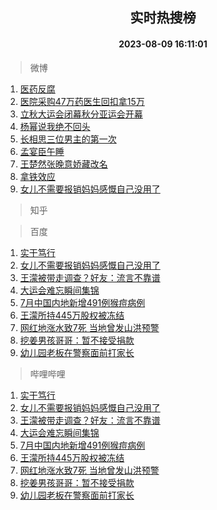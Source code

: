 <div align="center"><h2>实时热搜榜</h2><h4>2023-08-09 16:11:01</h4></div>

> 微博  

1. [医药反腐](https://s.weibo.com/weibo?q=%E5%8C%BB%E8%8D%AF%E5%8F%8D%E8%85%90&t=31&band_rank=1&Refer=top)<br />
2. [医院采购47万药医生回扣拿15万](https://s.weibo.com/weibo?q=%23%E5%8C%BB%E9%99%A2%E9%87%87%E8%B4%AD47%E4%B8%87%E8%8D%AF%E5%8C%BB%E7%94%9F%E5%9B%9E%E6%89%A3%E6%8B%BF15%E4%B8%87%23&t=31&band_rank=2&Refer=top)<br />
3. [立秋大运会闭幕秋分亚运会开幕](https://s.weibo.com/weibo?q=%23%E7%AB%8B%E7%A7%8B%E5%A4%A7%E8%BF%90%E4%BC%9A%E9%97%AD%E5%B9%95%E7%A7%8B%E5%88%86%E4%BA%9A%E8%BF%90%E4%BC%9A%E5%BC%80%E5%B9%95%23&t=31&band_rank=3&Refer=top)<br />
4. [杨幂说我绝不回头](https://s.weibo.com/weibo?q=%23%E6%9D%A8%E5%B9%82%E8%AF%B4%E6%88%91%E7%BB%9D%E4%B8%8D%E5%9B%9E%E5%A4%B4%23&t=31&band_rank=4&Refer=top)<br />
5. [长相思三位男主的第一次](https://s.weibo.com/weibo?q=%23%E9%95%BF%E7%9B%B8%E6%80%9D%E4%B8%89%E4%BD%8D%E7%94%B7%E4%B8%BB%E7%9A%84%E7%AC%AC%E4%B8%80%E6%AC%A1%23&t=31&band_rank=5&Refer=top)<br />
6. [孟宴臣午睡](https://s.weibo.com/weibo?q=%E5%AD%9F%E5%AE%B4%E8%87%A3%E5%8D%88%E7%9D%A1&t=31&band_rank=6&Refer=top)<br />
7. [王楚然张晚意娇藏改名](https://s.weibo.com/weibo?q=%23%E7%8E%8B%E6%A5%9A%E7%84%B6%E5%BC%A0%E6%99%9A%E6%84%8F%E5%A8%87%E8%97%8F%E6%94%B9%E5%90%8D%23&t=31&band_rank=7&Refer=top)<br />
8. [拿铁效应](https://s.weibo.com/weibo?q=%E6%8B%BF%E9%93%81%E6%95%88%E5%BA%94&t=31&band_rank=8&Refer=top)<br />
9. [女儿不需要报销妈妈感慨自己没用了](https://s.weibo.com/weibo?q=%23%E5%A5%B3%E5%84%BF%E4%B8%8D%E9%9C%80%E8%A6%81%E6%8A%A5%E9%94%80%E5%A6%88%E5%A6%88%E6%84%9F%E6%85%A8%E8%87%AA%E5%B7%B1%E6%B2%A1%E7%94%A8%E4%BA%86%23&t=31&band_rank=9&Refer=top)<br />

> 知乎  


> 百度  

1. [实干笃行](https://www.baidu.com/s?wd=%E5%AE%9E%E5%B9%B2%E7%AC%83%E8%A1%8C&sa=fyb_news&rsv_dl=fyb_news)<br />
2. [女儿不需要报销妈妈感慨自己没用了](https://www.baidu.com/s?wd=%E5%A5%B3%E5%84%BF%E4%B8%8D%E9%9C%80%E8%A6%81%E6%8A%A5%E9%94%80%E5%A6%88%E5%A6%88%E6%84%9F%E6%85%A8%E8%87%AA%E5%B7%B1%E6%B2%A1%E7%94%A8%E4%BA%86&sa=fyb_news&rsv_dl=fyb_news)<br />
3. [王濛被带走调查？好友：流言不靠谱](https://www.baidu.com/s?wd=%E7%8E%8B%E6%BF%9B%E8%A2%AB%E5%B8%A6%E8%B5%B0%E8%B0%83%E6%9F%A5%EF%BC%9F%E5%A5%BD%E5%8F%8B%EF%BC%9A%E6%B5%81%E8%A8%80%E4%B8%8D%E9%9D%A0%E8%B0%B1&sa=fyb_news&rsv_dl=fyb_news)<br />
4. [大运会难忘瞬间集锦](https://www.baidu.com/s?wd=%E5%A4%A7%E8%BF%90%E4%BC%9A%E9%9A%BE%E5%BF%98%E7%9E%AC%E9%97%B4%E9%9B%86%E9%94%A6&sa=fyb_news&rsv_dl=fyb_news)<br />
5. [7月中国内地新增491例猴痘病例](https://www.baidu.com/s?wd=7%E6%9C%88%E4%B8%AD%E5%9B%BD%E5%86%85%E5%9C%B0%E6%96%B0%E5%A2%9E491%E4%BE%8B%E7%8C%B4%E7%97%98%E7%97%85%E4%BE%8B&sa=fyb_news&rsv_dl=fyb_news)<br />
6. [王濛所持445万股权被冻结](https://www.baidu.com/s?wd=%E7%8E%8B%E6%BF%9B%E6%89%80%E6%8C%81445%E4%B8%87%E8%82%A1%E6%9D%83%E8%A2%AB%E5%86%BB%E7%BB%93&sa=fyb_news&rsv_dl=fyb_news)<br />
7. [网红地涨水致7死 当地曾发山洪预警](https://www.baidu.com/s?wd=%E7%BD%91%E7%BA%A2%E5%9C%B0%E6%B6%A8%E6%B0%B4%E8%87%B47%E6%AD%BB+%E5%BD%93%E5%9C%B0%E6%9B%BE%E5%8F%91%E5%B1%B1%E6%B4%AA%E9%A2%84%E8%AD%A6&sa=fyb_news&rsv_dl=fyb_news)<br />
8. [挖姜男孩哥哥：暂不接受捐款](https://www.baidu.com/s?wd=%E6%8C%96%E5%A7%9C%E7%94%B7%E5%AD%A9%E5%93%A5%E5%93%A5%EF%BC%9A%E6%9A%82%E4%B8%8D%E6%8E%A5%E5%8F%97%E6%8D%90%E6%AC%BE&sa=fyb_news&rsv_dl=fyb_news)<br />
9. [幼儿园老板在警察面前打家长](https://www.baidu.com/s?wd=%E5%B9%BC%E5%84%BF%E5%9B%AD%E8%80%81%E6%9D%BF%E5%9C%A8%E8%AD%A6%E5%AF%9F%E9%9D%A2%E5%89%8D%E6%89%93%E5%AE%B6%E9%95%BF&sa=fyb_news&rsv_dl=fyb_news)<br />

> 哔哩哔哩  

1. [实干笃行](https://www.baidu.com/s?wd=%E5%AE%9E%E5%B9%B2%E7%AC%83%E8%A1%8C&sa=fyb_news&rsv_dl=fyb_news)<br />
2. [女儿不需要报销妈妈感慨自己没用了](https://www.baidu.com/s?wd=%E5%A5%B3%E5%84%BF%E4%B8%8D%E9%9C%80%E8%A6%81%E6%8A%A5%E9%94%80%E5%A6%88%E5%A6%88%E6%84%9F%E6%85%A8%E8%87%AA%E5%B7%B1%E6%B2%A1%E7%94%A8%E4%BA%86&sa=fyb_news&rsv_dl=fyb_news)<br />
3. [王濛被带走调查？好友：流言不靠谱](https://www.baidu.com/s?wd=%E7%8E%8B%E6%BF%9B%E8%A2%AB%E5%B8%A6%E8%B5%B0%E8%B0%83%E6%9F%A5%EF%BC%9F%E5%A5%BD%E5%8F%8B%EF%BC%9A%E6%B5%81%E8%A8%80%E4%B8%8D%E9%9D%A0%E8%B0%B1&sa=fyb_news&rsv_dl=fyb_news)<br />
4. [大运会难忘瞬间集锦](https://www.baidu.com/s?wd=%E5%A4%A7%E8%BF%90%E4%BC%9A%E9%9A%BE%E5%BF%98%E7%9E%AC%E9%97%B4%E9%9B%86%E9%94%A6&sa=fyb_news&rsv_dl=fyb_news)<br />
5. [7月中国内地新增491例猴痘病例](https://www.baidu.com/s?wd=7%E6%9C%88%E4%B8%AD%E5%9B%BD%E5%86%85%E5%9C%B0%E6%96%B0%E5%A2%9E491%E4%BE%8B%E7%8C%B4%E7%97%98%E7%97%85%E4%BE%8B&sa=fyb_news&rsv_dl=fyb_news)<br />
6. [王濛所持445万股权被冻结](https://www.baidu.com/s?wd=%E7%8E%8B%E6%BF%9B%E6%89%80%E6%8C%81445%E4%B8%87%E8%82%A1%E6%9D%83%E8%A2%AB%E5%86%BB%E7%BB%93&sa=fyb_news&rsv_dl=fyb_news)<br />
7. [网红地涨水致7死 当地曾发山洪预警](https://www.baidu.com/s?wd=%E7%BD%91%E7%BA%A2%E5%9C%B0%E6%B6%A8%E6%B0%B4%E8%87%B47%E6%AD%BB+%E5%BD%93%E5%9C%B0%E6%9B%BE%E5%8F%91%E5%B1%B1%E6%B4%AA%E9%A2%84%E8%AD%A6&sa=fyb_news&rsv_dl=fyb_news)<br />
8. [挖姜男孩哥哥：暂不接受捐款](https://www.baidu.com/s?wd=%E6%8C%96%E5%A7%9C%E7%94%B7%E5%AD%A9%E5%93%A5%E5%93%A5%EF%BC%9A%E6%9A%82%E4%B8%8D%E6%8E%A5%E5%8F%97%E6%8D%90%E6%AC%BE&sa=fyb_news&rsv_dl=fyb_news)<br />
9. [幼儿园老板在警察面前打家长](https://www.baidu.com/s?wd=%E5%B9%BC%E5%84%BF%E5%9B%AD%E8%80%81%E6%9D%BF%E5%9C%A8%E8%AD%A6%E5%AF%9F%E9%9D%A2%E5%89%8D%E6%89%93%E5%AE%B6%E9%95%BF&sa=fyb_news&rsv_dl=fyb_news)<br />
